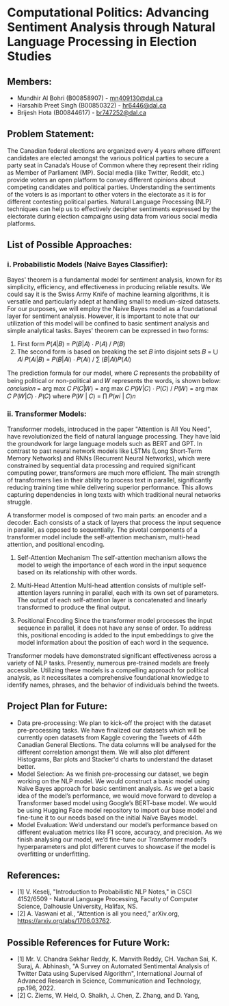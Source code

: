 # Computational Politics: Advancing Sentiment Analysis through Natural Language Processing in Election Studies

## Members:
- Mundhir Al Bohri (B00858907) - mn409130@dal.ca
- Harsahib Preet Singh (B00850322) - hr6446@dal.ca
- Brijesh Hota (B00844617) - br747252@dal.ca

## Problem Statement:
The Canadian federal elections are organized every 4 years where different candidates are elected amongst the various political parties to secure a party seat in Canada’s House of Common where they represent their riding as Member of Parliament (MP). Social media (like Twitter, Reddit, etc.) provide voters an open platform to convey different opinions about competing candidates and political parties. Understanding the sentiments of the voters is as important to other voters in the electorate as it is for different contesting political parties. Natural Language Processing (NLP) techniques can help us to effectively decipher sentiments expressed by the electorate during election campaigns using data from various social media platforms.

## List of Possible Approaches:
### i. Probabilistic Models (Naive Bayes Classifier):
Bayes' theorem is a fundamental model for sentiment analysis, known for its simplicity, efficiency, and effectiveness in producing reliable results. We could say it is the Swiss Army Knife of machine learning algorithms, it is versatile and particularly adept at handling small to medium-sized datasets. For our purposes, we will employ the Naive Bayes model as a foundational layer for sentiment analysis. However, it is important to note that our utilization of this model will be confined to basic sentiment analysis and simple analytical tasks.
Bayes' theorem can be expressed in two forms:
1) First form 𝑃(𝐴|𝐵) = 𝑃(𝐵|𝐴) ⋅ 𝑃(𝐴) / 𝑃(𝐵)
2) The second form is based on breaking the set 𝐵 into disjoint sets 𝐵 = ⋃ 𝐴𝑖 𝑃(𝐴𝑖|𝐵) = 𝑃(𝐵|𝐴𝑖) ⋅ 𝑃(𝐴𝑖) / ∑ (𝐵|𝐴𝑖)𝑃(𝐴𝑖)

The prediction formula for our model, where 𝐶 represents the probability of being political or non-political and 𝑊 represents the words, is shown below:
𝑐𝑜𝑛𝑐𝑙𝑢𝑠𝑖𝑜𝑛 = arg max 𝐶 𝑃(𝐶|𝑊) = arg max 𝐶 𝑃(𝑊|𝐶) ⋅ 𝑃(𝐶) / 𝑃(𝑊) = arg max 𝐶 𝑃(𝑊|𝐶) ⋅ 𝑃(𝐶) where 𝑃(𝑊 | 𝐶) = ∏ 𝑃(𝑤𝑖 | 𝐶)𝑛

### ii. Transformer Models:
Transformer models, introduced in the paper "Attention is All You Need", have revolutionized the field of natural language processing. They have laid the groundwork for large language models such as BERT and GPT. In contrast to past neural network models like LSTMs (Long Short-Term Memory Networks) and RNNs (Recurrent Neural Networks), which were constrained by sequential data processing and required significant computing power, transformers are much more efficient. The main strength of transformers lies in their ability to process text in parallel, significantly reducing training time while delivering superior performance. This allows capturing dependencies in long texts with which traditional neural networks struggle.

A transformer model is composed of two main parts: an encoder and a decoder. Each consists of a stack of layers that process the input sequence in parallel, as opposed to sequentially. The pivotal components of a transformer model include the self-attention mechanism, multi-head attention, and positional encoding.

1. Self-Attention Mechanism
The self-attention mechanism allows the model to weigh the importance of each word in the input sequence based on its relationship with other words.

2. Multi-Head Attention
Multi-head attention consists of multiple self-attention layers running in parallel, each with its own set of parameters. The output of each self-attention layer is concatenated and linearly transformed to produce the final output.

3. Positional Encoding
Since the transformer model processes the input sequence in parallel, it does not have any sense of order. To address this, positional encoding is added to the input embeddings to give the model information about the position of each word in the sequence.

Transformer models have demonstrated significant effectiveness across a variety of NLP tasks. Presently, numerous pre-trained models are freely accessible. Utilizing these models is a compelling approach for political analysis, as it necessitates a comprehensive foundational knowledge to identify names, phrases, and the behavior of individuals behind the tweets.

## Project Plan for Future:
- Data pre-processing: We plan to kick-off the project with the dataset pre-processing tasks. We have finalized our datasets which will be currently open datasets from Kaggle covering the Tweets of 44th Canadian General Elections. The data columns will be analysed for the different correlation amongst them. We will also plot different Histograms, Bar plots and Stacker'd charts to understand the dataset better.
- Model Selection: As we finish pre-processing our dataset, we begin working on the NLP model. We would construct a basic model using Naïve Bayes approach for basic sentiment analysis. As we get a basic idea of the model’s performance, we would move forward to develop a Transformer based model using Google’s BERT-base model. We would be using Hugging Face model repository to import our base model and fine-tune it to our needs based on the initial Naïve Bayes model.
- Model Evaluation: We’d understand our model’s performance based on different evaluation metrics like F1 score, accuracy, and precision. As we finish analysing our model, we’d fine-tune our Transformer model’s hyperparameters and plot different curves to showcase if the model is overfitting or underfitting.

## References:
- [1] V. Keselj, "Introduction to Probabilistic NLP Notes," in CSCI 4152/6509 - Natural Language Processing, Faculty of Computer Science, Dalhousie University, Halifax, NS.
- [2] A. Vaswani et al., “Attention is all you need,” arXiv.org, https://arxiv.org/abs/1706.03762.

## Possible References for Future Work:
- [1] Mr. V. Chandra Sekhar Reddy, K. Manvith Reddy, CH. Vachan Sai, K. Suraj, A. Abhinash, "A Survey on Automated Sentimental Analysis of Twitter Data using Supervised Algorithm", International Journal of Advanced Research in Science, Communication and Technology, pp.196, 2022.
- [2] C. Ziems, W. Held, O. Shaikh, J. Chen, Z. Zhang, and D. Yang,

